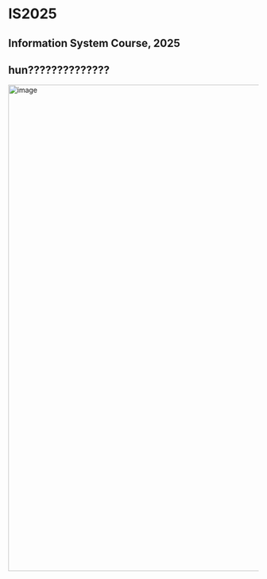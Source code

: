 # IS2025

## Information System Course, 2025

## hun?????????????? ##



<img width="1225" height="980" alt="image" src="https://github.com/user-attachments/assets/4a9568ee-f46f-4d72-8117-9d941022e8d2" />



